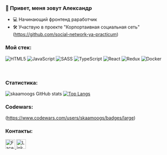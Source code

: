 ### :wave: Привет, меня зовут Александр

- :computer: Начинающий фронтенд раработчик
- :hammer_and_wrench: Участвую в проекте "Корпортаивная социальная сеть" (https://github.com/social-network-ya-practicum)

### Мой стек:
![HTML5](https://user-images.githubusercontent.com/94950998/234196094-78e4ee89-3252-4bde-91a5-1a677520c1f5.svg)
![JavaScript](https://user-images.githubusercontent.com/94950998/234196514-1b3cd835-9fa8-4df4-b760-9ba216c07368.svg)
![SASS](https://user-images.githubusercontent.com/94950998/234197004-94f8a926-1ed3-4749-a96b-f10315dee029.svg)
![TypeScript](https://user-images.githubusercontent.com/94950998/234197252-54005aea-1dca-456b-a549-c8c815d17c95.svg)
![React](https://user-images.githubusercontent.com/94950998/234204353-71cf85f6-9a04-48ad-a7ab-934a8bfb3f85.svg)
![Redux](https://user-images.githubusercontent.com/94950998/234097610-6a049d82-eb63-4fcd-8fd5-084eec324437.svg)
![Docker](https://user-images.githubusercontent.com/94950998/234210679-cbf38159-2a17-48b7-8f4b-5ab54f2564b0.svg)
<br/><br/><br/>
### Статистика:
![skaamoogs GitHub stats](https://github-readme-stats.vercel.app/api?username=skaamoogs&show_icons=true&theme=radical&hide=issues&custom_title=Профиль)
[![Top Langs](https://github-readme-stats.vercel.app/api/top-langs/?username=skaamoogs&langs_count=6&layout=compact&theme=radical&custom_title=Часто%20используемые%20языки)](https://github.com/anuraghazra/github-readme-stats)

### Codewars:
(https://www.codewars.com/users/skaamoogs/badges/large)

### Контакты:

<a href="https://www.facebook.com/alex.shabanov.54">
  <img src="https://cdn.jsdelivr.net/gh/dmhendricks/signature-social-icons/icons/round-flat-filled/50px/facebook.png" alt="Facebook" title="Facebook" width="30" height="30" />
</a>
<a href="https://www.linkedin.com/in/skaamoogs/">
  <img src="https://cdn.jsdelivr.net/gh/dmhendricks/signature-social-icons/icons/round-flat-filled/50px/linkedin.png" alt="Linkedin" title="Linkedin" width="30" height="30" />
</a>

<!---
skaamoogs/skaamoogs is a ✨ special ✨ repository because its `README.md` (this file) appears on your GitHub profile.
You can click the Preview link to take a look at your changes.
--->
